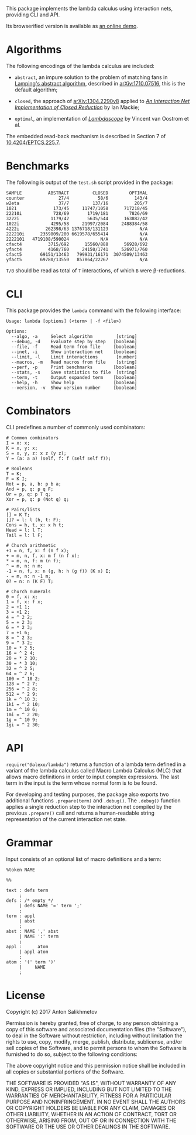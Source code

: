 This package implements the lambda calculus using
interaction nets, providing CLI and API.

Its browserified version is available as [an online demo][1].

[1]: https://codedot.github.io/lambda/

# Algorithms

The following encodings of the lambda calculus are included:

* `abstract`, an impure solution to the problem of matching fans
in [Lamping's abstract algorithm][7],
described in [arXiv:1710.07516][6],
this is the default algorithm;

* `closed`, the approach of [arXiv:1304.2290v8][2] applied to
[_An Interaction Net Implementation of Closed Reduction_][3]
by Ian Mackie;

* `optimal`, an implementation of
[_Lambdascope_][5] by Vincent van Oostrom et al.

The embedded read-back mechanism is described
in Section 7 of [10.4204/EPTCS.225.7][4].

[2]: https://arxiv.org/abs/1304.2290v8
[3]: http://dx.doi.org/10.1007/978-3-642-24452-0_3
[4]: http://dx.doi.org/10.4204/EPTCS.225.7
[5]: http://www.phil.uu.nl/~oostrom/publication/pdf/lambdascope.pdf
[6]: https://arxiv.org/abs/1710.07516
[7]: https://doi.org/10.1145/96709.96711

# Benchmarks

The following is output of the `test.sh` script provided in the package:

```
SAMPLE          ABSTRACT         CLOSED        OPTIMAL
counter             27/4           58/6          143/4
w2eta               37/7         137/16          205/7
1021              173/45     11747/1058      717218/45
22210i            728/69       1719/181        7826/69
3222i            1179/42       5635/544      163882/42
1022i            4295/58     21997/2084     2488384/58
4222i          262398/63 1376718/131123            N/A
222210i      2359809/200 6619578/655414            N/A
2222101   4719108/590024            N/A            N/A
cfact4          3715/692      15560/888      56928/692
yfact4          4168/760     24150/1741     526971/760
cfact5       69151/13463   799931/16171  3074509/13463
yfact5       69780/13550   857864/22267            N/A
```

`T/B` should be read as total of `T` interactions,
of which `B` were β-reductions.

# CLI

This package provides the `lambda` command with the following interface:

```
Usage: lambda [options] (<term> | -f <file>)

Options:
  --algo, -a     Select algorithm         [string]
  --debug, -d    Evaluate step by step   [boolean]
  --file, -f     Read term from file     [boolean]
  --inet, -i     Show interaction net    [boolean]
  --limit, -l    Limit interactions       [number]
  --macros, -m   Read macros from file    [string]
  --perf, -p     Print benchmarks        [boolean]
  --stats, -s    Save statistics to file  [string]
  --term, -t     Output expanded term    [boolean]
  --help, -h     Show help               [boolean]
  --version, -v  Show version number     [boolean]

```

# Combinators

CLI predefines a number of commonly used combinators:

```
# Common combinators
I = x: x;
K = x, y: x;
S = x, y, z: x z (y z);
Y = (a: a a) (self, f: f (self self f));

# Booleans
T = K;
F = K I;
Not = p, a, b: p b a;
And = p, q: p q F;
Or = p, q: p T q;
Xor = p, q: p (Not q) q;

# Pairs/lists
[] = K T;
[]? = l: l (h, t: F);
Cons = h, t, x: x h t;
Head = l: l T;
Tail = l: l F;

# Church arithmetic
+1 = n, f, x: f (n f x);
+ = m, n, f, x: m f (n f x);
* = m, n, f: m (n f);
^ = m, n: n m;
-1 = n, f, x: n (g, h: h (g f)) (K x) I;
- = m, n: n -1 m;
0? = n: n (K F) T;

# Church numerals
0 = f, x: x;
1 = f, x: f x;
2 = +1 1;
3 = +1 2;
4 = ^ 2 2;
5 = + 2 3;
6 = * 2 3;
7 = +1 6;
8 = ^ 2 3;
9 = ^ 3 2;
10 = * 2 5;
16 = ^ 2 4;
20 = * 2 10;
30 = * 3 10;
32 = ^ 2 5;
64 = ^ 2 6;
100 = ^ 10 2;
128 = ^ 2 7;
256 = ^ 2 8;
512 = ^ 2 9;
1k = ^ 10 3;
1ki = ^ 2 10;
1m = ^ 10 6;
1mi = ^ 2 20;
1g = ^ 10 9;
1gi = ^ 2 30;
```

# API

`require("@alexo/lambda")` returns a function of a lambda term defined
in a variant of the lambda calculus called Macro Lambda Calculus (MLC)
that allows macro definitions in order to input complex expressions.
The last term in the input is the term whose normal form is to be found.

For developing and testing purposes, the package also exports
two additional functions `.prepare(term)` and `.debug()`.
The `.debug()` function applies a single reduction step to
the interaction net compiled by the previous `.prepare()`
call and returns a human-readable string representation of
the current interaction net state.

# Grammar

Input consists of an optional list of macro definitions and a term:

```
%token NAME

%%

text : defs term
     ;
defs : /* empty */
     | defs NAME '=' term ';'
     ;
term : appl
     | abst
     ;
abst : NAME ',' abst
     | NAME ':' term
     ;
appl :      atom
     | appl atom
     ;
atom : '(' term ')'
     |     NAME
     ;
```

# License

Copyright (c) 2017 Anton Salikhmetov

Permission is hereby granted, free of charge, to any person obtaining a copy
of this software and associated documentation files (the "Software"), to deal
in the Software without restriction, including without limitation the rights
to use, copy, modify, merge, publish, distribute, sublicense, and/or sell
copies of the Software, and to permit persons to whom the Software is
furnished to do so, subject to the following conditions:

The above copyright notice and this permission notice shall be included in
all copies or substantial portions of the Software.

THE SOFTWARE IS PROVIDED "AS IS", WITHOUT WARRANTY OF ANY KIND, EXPRESS OR
IMPLIED, INCLUDING BUT NOT LIMITED TO THE WARRANTIES OF MERCHANTABILITY,
FITNESS FOR A PARTICULAR PURPOSE AND NONINFRINGEMENT.  IN NO EVENT SHALL THE
AUTHORS OR COPYRIGHT HOLDERS BE LIABLE FOR ANY CLAIM, DAMAGES OR OTHER
LIABILITY, WHETHER IN AN ACTION OF CONTRACT, TORT OR OTHERWISE, ARISING FROM,
OUT OF OR IN CONNECTION WITH THE SOFTWARE OR THE USE OR OTHER DEALINGS IN
THE SOFTWARE.
